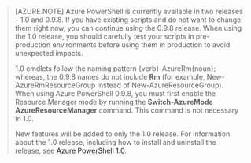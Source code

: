 > [AZURE.NOTE] Azure PowerShell is currently available in two releases - 1.0 and 0.9.8. If you have existing scripts and do not want to change them right now, you can continue using the 0.9.8 release. When using the 1.0 release, you should carefully test your scripts in pre-production environments before using them in production to avoid unexpected impacts.
>
> 1.0 cmdlets follow the naming pattern {verb}-AzureRm{noun}; whereas, the 0.9.8 names do not include **Rm** (for example, New-AzureRmResourceGroup instead of New-AzureResourceGroup). When using Azure PowerShell 0.9.8, you must first enable the Resource Manager mode by running the **Switch-AzureMode AzureResourceManager** command. This command is not necessary in 1.0.
>
> New features will be added to only the 1.0 release. For information about the 1.0 release, including how to install and uninstall the release, see [Azure PowerShell 1.0](https://azure.microsoft.com/blog/azps-1-0/).

